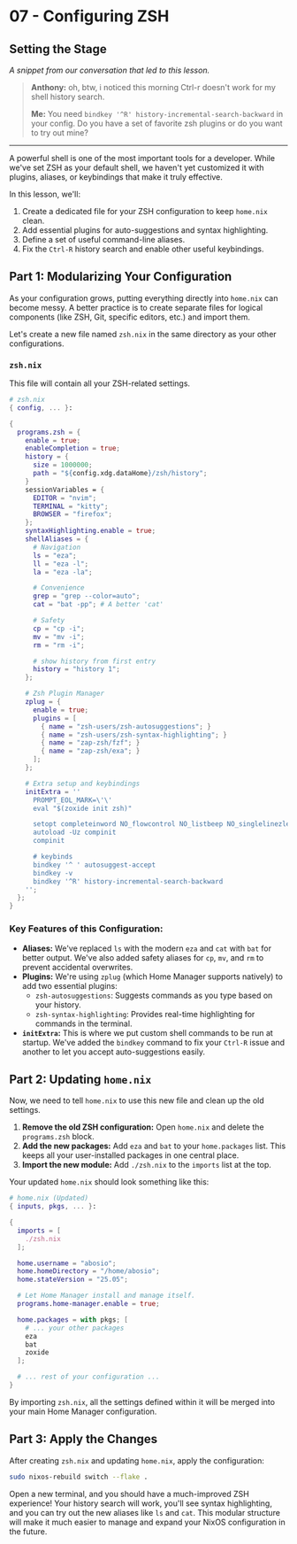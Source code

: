 # 07 - Configuring ZSH

## Setting the Stage

_A snippet from our conversation that led to this lesson._

> **Anthony:** oh, btw, i noticed this morning Ctrl-r doesn't work for my
> shell history search.
>
> **Me:** You need `bindkey '^R' history-incremental-search-backward` in your
> config. Do you have a set of favorite zsh plugins or do you want to try
> out mine?

---

A powerful shell is one of the most important tools for a developer. While
we've set ZSH as your default shell, we haven't yet customized it with
plugins, aliases, or keybindings that make it truly effective.

In this lesson, we'll:

1.  Create a dedicated file for your ZSH configuration to keep `home.nix`
    clean.
2.  Add essential plugins for auto-suggestions and syntax highlighting.
3.  Define a set of useful command-line aliases.
4.  Fix the `Ctrl-R` history search and enable other useful keybindings.

## Part 1: Modularizing Your Configuration

As your configuration grows, putting everything directly into `home.nix` can
become messy. A better practice is to create separate files for logical
components (like ZSH, Git, specific editors, etc.) and import them.

Let's create a new file named `zsh.nix` in the same directory as your other
configurations.

### `zsh.nix`

This file will contain all your ZSH-related settings.

```nix
# zsh.nix
{ config, ... }:

{
  programs.zsh = {
    enable = true;
    enableCompletion = true;
    history = {
      size = 1000000;
      path = "${config.xdg.dataHome}/zsh/history";
    }
    sessionVariables = {
      EDITOR = "nvim";
      TERMINAL = "kitty";
      BROWSER = "firefox";
    };
    syntaxHighlighting.enable = true;
    shellAliases = {
      # Navigation
      ls = "eza";
      ll = "eza -l";
      la = "eza -la";

      # Convenience
      grep = "grep --color=auto";
      cat = "bat -pp"; # A better 'cat'

      # Safety
      cp = "cp -i";
      mv = "mv -i";
      rm = "rm -i";

      # show history from first entry
      history = "history 1";
    };

    # Zsh Plugin Manager
    zplug = {
      enable = true;
      plugins = [
        { name = "zsh-users/zsh-autosuggestions"; }
        { name = "zsh-users/zsh-syntax-highlighting"; }
        { name = "zap-zsh/fzf"; }
        { name = "zap-zsh/exa"; }
      ];
    };

    # Extra setup and keybindings
    initExtra = ''
      PROMPT_EOL_MARK=\'\'
      eval "$(zoxide init zsh)"

      setopt completeinword NO_flowcontrol NO_listbeep NO_singlelinezle
      autoload -Uz compinit
      compinit

      # keybinds
      bindkey '^ ' autosuggest-accept
      bindkey -v
      bindkey '^R' history-incremental-search-backward
    '';
  };
}
```

### Key Features of this Configuration:

- **Aliases:** We've replaced `ls` with the modern `eza` and `cat` with
  `bat` for better output. We've also added safety aliases for `cp`, `mv`,
  and `rm` to prevent accidental overwrites.
- **Plugins:** We're using `zplug` (which Home Manager supports natively) to
  add two essential plugins:
  - `zsh-autosuggestions`: Suggests commands as you type based on your
    history.
  - `zsh-syntax-highlighting`: Provides real-time highlighting for
    commands in the terminal.
- **`initExtra`:** This is where we put custom shell commands to be run at
  startup. We've added the `bindkey` command to fix your `Ctrl-R` issue and
  another to let you accept auto-suggestions easily.

## Part 2: Updating `home.nix`

Now, we need to tell `home.nix` to use this new file and clean up the old
settings.

1.  **Remove the old ZSH configuration:** Open `home.nix` and delete the
    `programs.zsh` block.
2.  **Add the new packages:** Add `eza` and `bat` to your `home.packages`
    list. This keeps all your user-installed packages in one central place.
3.  **Import the new module:** Add `./zsh.nix` to the `imports` list at the
    top.

Your updated `home.nix` should look something like this:

```nix
# home.nix (Updated)
{ inputs, pkgs, ... }:

{
  imports = [
    ./zsh.nix
  ];

  home.username = "abosio";
  home.homeDirectory = "/home/abosio";
  home.stateVersion = "25.05";

  # Let Home Manager install and manage itself.
  programs.home-manager.enable = true;

  home.packages = with pkgs; [
    # ... your other packages
    eza
    bat
    zoxide
  ];

  # ... rest of your configuration ...
}
```

By importing `zsh.nix`, all the settings defined within it will be merged
into your main Home Manager configuration.

## Part 3: Apply the Changes

After creating `zsh.nix` and updating `home.nix`, apply the configuration:

```bash
sudo nixos-rebuild switch --flake .
```

Open a new terminal, and you should have a much-improved ZSH experience! Your
history search will work, you'll see syntax highlighting, and you can try out
the new aliases like `ls` and `cat`. This modular structure will make it much
easier to manage and expand your NixOS configuration in the future.
